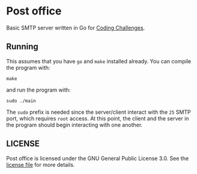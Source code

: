 # Post office
Basic SMTP server written in Go for [Coding Challenges](https://codingchallenges.fyi/challenges/challenge-smtp/).

## Running

This assumes that you have `go` and `make` installed already.
You can compile the program with:
```
make
```
and run the program with:
```
sudo ./main
```

The `sudo` prefix is needed since the server/client interact with the `25` SMTP port, which requires `root` access.
At this point, the client and the server in the program should begin interacting with one another.

## LICENSE
Post office is licensed under the GNU General Public License 3.0. See the [license file](https://github.com/Kingcitaldo125/postoffice#GPL-3.0-1-ov-file) for more details.
